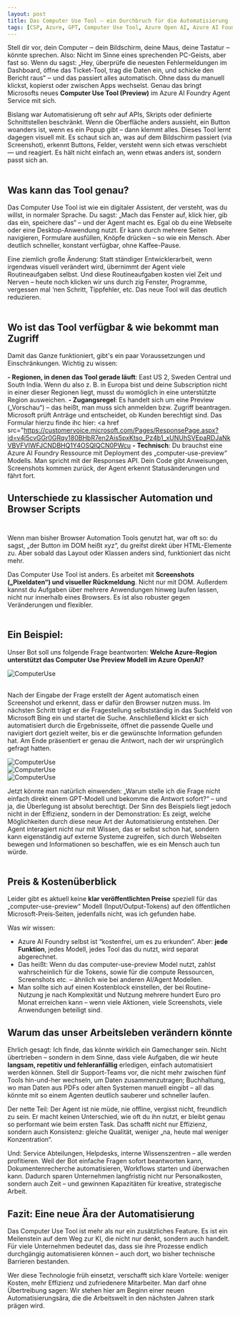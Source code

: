 ```yaml
---
layout: post
title: Das Computer Use Tool – ein Durchbruch für die Automatisierung
tags: [CSP, Azure, GPT, Computer Use Tool, Azure Open AI, Azure AI Foundry]
---
```


Stell dir vor, dein Computer ‒ dein Bildschirm, deine Maus, deine Tastatur ‒ könnte sprechen. Also: Nicht im Sinne eines sprechenden PC-Geists, aber fast so. Wenn du sagst: „Hey, überprüfe die neuesten Fehlermeldungen im Dashboard, öffne das Ticket-Tool, trag die Daten ein, und schicke den Bericht raus“ ‒ und das passiert alles automatisch. Ohne dass du manuell klickst, kopierst oder zwischen Apps wechselst. Genau das bringt Microsofts neues **Computer Use Tool (Preview)** im Azure AI Foundry Agent Service mit sich.

Bislang war Automatisierung oft sehr auf APIs, Skripts oder definierte Schnittstellen beschränkt. Wenn die Oberfläche anders aussieht, ein Button woanders ist, wenn es ein Popup gibt – dann klemmt alles. Dieses Tool lernt dagegen visuell mit. Es schaut sich an, was auf dem Bildschirm passiert (via Screenshot), erkennt Buttons, Felder, versteht wenn sich etwas verschiebt — und reagiert. Es hält nicht einfach an, wenn etwas anders ist, sondern passt sich an.<br><br>

## Was kann das Tool genau?

Das Computer Use Tool ist wie ein digitaler Assistent, der versteht, was du willst, in normaler Sprache. Du sagst: „Mach das Fenster auf, klick hier, gib das ein, speichere das“ – und der Agent macht es. Egal ob du eine Webseite oder eine Desktop-Anwendung nutzt. Er kann durch mehrere Seiten navigieren, Formulare ausfüllen, Knöpfe drücken – so wie ein Mensch. Aber deutlich schneller, konstant verfügbar, ohne Kaffee-Pause.

Eine ziemlich große Änderung: Statt ständiger Entwicklerarbeit, wenn irgendwas visuell verändert wird, übernimmt der Agent viele Routineaufgaben selbst. Und diese Routine­aufgaben kosten viel Zeit und Nerven – heute noch klicken wir uns durch zig Fenster, Programme, vergessen mal ‘nen Schritt, Tippfehler, etc. Das neue Tool will das deutlich reduzieren.<br><br>

## Wo ist das Tool verfügbar & wie bekommt man Zugriff

Damit das Ganze funktioniert, gibt's ein paar Voraussetzungen und Einschränkungen. Wichtig zu wissen:

**- Regionen, in denen das Tool gerade läuft**: East US 2, Sweden Central und South India. Wenn du also z. B. in Europa bist und deine Subscription nicht in einer dieser Regionen liegt, musst du womöglich in eine unterstützte Region ausweichen. 
**- Zugangsregel**: Es handelt sich um eine Preview („Vorschau“) – das heißt, man muss sich anmelden bzw. Zugriff beantragen. Microsoft prüft Anträge und entscheidet, ob Kunden berechtigt sind. Das Formular hierzu finde ihc hier: <a href src="https://customervoice.microsoft.com/Pages/ResponsePage.aspx?id=v4j5cvGGr0GRqy180BHbR7en2Ais5pxKtso_Pz4b1_xUNUhSVEpaRDJaNkVBVFVIWFJCNDBHQ1Y4OSQlQCN0PWcu</a>
**- Technisch**: Du brauchst eine Azure AI Foundry Ressource mit Deployment des „computer-use-preview“ Modells. Man spricht mit der Responses API. Dein Code gibt Anweisungen, Screenshots kommen zurück, der Agent erkennt Statusänderungen und fährt fort. 

## Unterschiede zu klassischer Automation und Browser Scripts<br><br>

Wenn man bisher Browser Automation Tools genutzt hat, war oft so: du sagst, „der Button im DOM heißt xyz“, du greifst direkt über HTML-Elemente zu. Aber sobald das Layout oder Klassen anders sind, funktioniert das nicht mehr.

Das Computer Use Tool ist anders. Es arbeitet mit **Screenshots („Pixeldaten“) und visueller Rückmeldung**. Nicht nur mit DOM. Außerdem kannst du Aufgaben über mehrere Anwendungen hinweg laufen lassen, nicht nur innerhalb eines Browsers. Es ist also robuster gegen Veränderungen und flexibler. <br><br>

## Ein Beispiel:

Unser Bot soll uns folgende Frage beantworten: **Welche Azure-Region unterstützt das Computer Use Preview Modell im Azure OpenAI?**

<img src="/assets/img/computeruse01.jpg" alt="ComputerUse" /><br><br>

Nach der Eingabe der Frage erstellt der Agent automatisch einen Screenshot und erkennt, dass er dafür den Browser nutzen muss. Im nächsten Schritt trägt er die Fragestellung selbstständig in das Suchfeld von Microsoft Bing ein und startet die Suche. Anschließend klickt er sich automatisiert durch die Ergebnisseite, öffnet die passende Quelle und navigiert dort gezielt weiter, bis er die gewünschte Information gefunden hat. Am Ende präsentiert er genau die Antwort, nach der wir ursprünglich gefragt hatten.

<img src="/assets/img/computeruse02.jpg" alt="ComputerUse" /><br>
<img src="/assets/img/computeruse03.jpg" alt="ComputerUse" /><br>
<img src="/assets/img/computeruse04.jpg" alt="ComputerUse" /><br>

Jetzt könnte man natürlich einwenden: „Warum stelle ich die Frage nicht einfach direkt einem GPT-Modell und bekomme die Antwort sofort?“ – und ja, die Überlegung ist absolut berechtigt. Der Sinn des Beispiels liegt jedoch nicht in der Effizienz, sondern in der Demonstration: Es zeigt, welche Möglichkeiten durch diese neue Art der Automatisierung entstehen. Der Agent interagiert nicht nur mit Wissen, das er selbst schon hat, sondern kann eigenständig auf externe Systeme zugreifen, sich durch Webseiten bewegen und Informationen so beschaffen, wie es ein Mensch auch tun würde.<br><br>


## Preis & Kostenüberblick

Leider gibt es aktuell keine **klar veröffentlichten Preise** speziell für das „computer-use-preview“ Modell (Input/Output-Tokens) auf den öffentlichen Microsoft-Preis‐Seiten, jedenfalls nicht, was ich gefunden habe. 

Was wir wissen:

- Azure AI Foundry selbst ist “kostenfrei, um es zu erkunden”. Aber: **jede Funktion**, jedes Modell, jedes Tool das du nutzt, wird separat abgerechnet. 
- Das heißt: Wenn du das computer-use-preview Model nutzt, zahlst wahrscheinlich für die Tokens, sowie für die compute Ressourcen, Screenshots etc. – ähnlich wie bei anderen AI/Agent Modellen.
- Man sollte sich auf einen Kostenblock einstellen, der bei Routine-Nutzung je nach Komplexität und Nutzung mehrere hundert Euro pro Monat erreichen kann – wenn viele Aktionen, viele Screenshots, viele Anwendungen beteiligt sind.

## Warum das unser Arbeitsleben verändern könnte

Ehrlich gesagt: Ich finde, das könnte wirklich ein Gamechanger sein. Nicht übertrieben – sondern in dem Sinne, dass viele Aufgaben, die wir heute **langsam, repetitiv und fehleranfällig** erledigen, einfach automatisiert werden können. Stell dir Support-Teams vor, die nicht mehr zwischen fünf Tools hin-und-her wechseln, um Daten zusammenzutragen; Buchhaltung, wo man Daten aus PDFs oder alten Systemen manuell eingibt – all das könnte mit so einem Agenten deutlich sauberer und schneller laufen.

Der nette Teil: Der Agent ist nie müde, nie offline, vergisst nicht, freundlich zu sein. Er macht keinen Unterschied, wie oft du ihn nutzt, er bleibt genau so performant wie beim ersten Task. Das schafft nicht nur Effizienz, sondern auch Konsistenz: gleiche Qualität, weniger „na, heute mal weniger Konzentration“.

Und: Service Abteilungen, Helpdesks, interne Wissenszentren – alle werden profitieren. Weil der Bot einfache Fragen sofort beantworten kann, Dokumentenrecherche automatisieren, Workflows starten und überwachen kann. Dadurch sparen Unternehmen langfristig nicht nur Personalkosten, sondern auch Zeit – und gewinnen Kapazitäten für kreative, strategische Arbeit.

## Fazit: Eine neue Ära der Automatisierung

Das Computer Use Tool ist mehr als nur ein zusätzliches Feature. Es ist ein Meilenstein auf dem Weg zur KI, die nicht nur denkt, sondern auch handelt. Für viele Unternehmen bedeutet das, dass sie ihre Prozesse endlich durchgängig automatisieren können – auch dort, wo bisher technische Barrieren bestanden.

Wer diese Technologie früh einsetzt, verschafft sich klare Vorteile: weniger Kosten, mehr Effizienz und zufriedenere Mitarbeiter. Man darf ohne Übertreibung sagen: Wir stehen hier am Beginn einer neuen Automatisierungsära, die die Arbeitswelt in den nächsten Jahren stark prägen wird.
